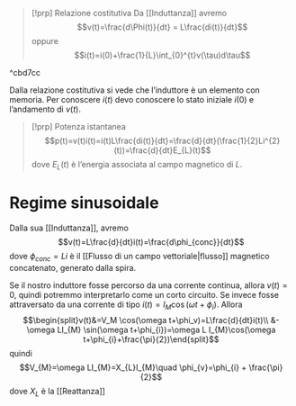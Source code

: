 
>[!prp] Relazione costitutiva
>Da [[Induttanza]] avremo
>$$v(t)=\frac{d\Phi(t)}{dt} = L\frac{di(t)}{dt}$$
>oppure
>$$i(t)=i(0)+\frac{1}{L}\int_{0}^{t}v(\tau)d\tau$$
>

^cbd7cc

Dalla relazione costitutiva si vede che l’induttore è un elemento con memoria. Per conoscere $i(t)$ devo conoscere lo stato iniziale $i(0)$ e l’andamento di $v(t)$.

>[!prp] Potenza istantanea
>$$p(t)=v(t)i(t)=i(t)L\frac{di(t)}{dt}=\frac{d}{dt}(\frac{1}{2}Li^{2}(t))=\frac{d}{dt}E_{L}(t)$$
>dove $E_{L}(t)$ è l’energia associata al campo magnetico di $L$.

# Regime sinusoidale
Dalla sua [[Induttanza]], avremo $$v(t)=L\frac{d}{dt}i(t)=\frac{d\phi_{conc}}{dt}$$
dove $\phi_{conc}=Li$ è il [[Flusso di un campo vettoriale|flusso]] magnetico concatenato, generato dalla spira.

Se il nostro induttore fosse percorso da una corrente continua, allora $v(t)=0$, quindi potremmo interpretarlo come un corto circuito.
Se invece fosse attraversato da una corrente di tipo $i(t)=I_M\cos(\omega t+\phi_{i})$.
Allora
$$\begin{split}v(t)&=V_M \cos(\omega t+\phi_v)=L\frac{d}{dt}i(t)\\ &-\omega LI_{M} \sin(\omega t+\phi_{i})=\omega L I_{M}\cos(\omega t+\phi_{i}+\frac{\pi}{2})\end{split}$$
quindi $$V_{M}=\omega LI_{M}=X_{L}I_{M}\quad \phi_{v}=\phi_{i} + \frac{\pi}{2}$$
dove $X_{L}$ è la [[Reattanza]]
